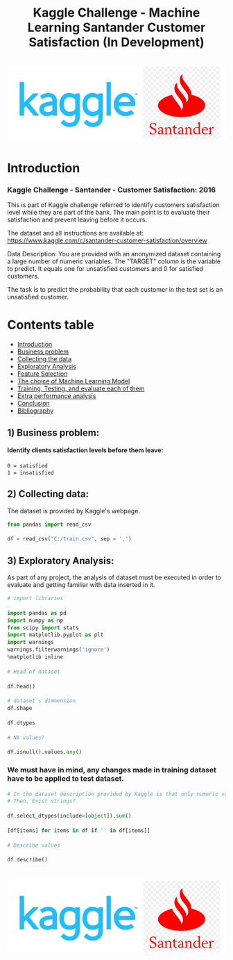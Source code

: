 <h1 align="center">Kaggle Challenge - Machine Learning Santander Customer Satisfaction (In Development)</h1>

<h1 align="center">
  <img src="https://github.com/leonvictorlima/MachineLearning_Santander_CustomerSatisfaction/blob/main/images/kagglesantander.png"  width="800"/>
</h1>

<a name="introduction"></a>
# Introduction

### Kaggle Challenge - Santander - Customer Satisfaction: 2016

This is part of Kaggle challenge referred to identify customers satisfaction level while they are part of the bank. The main point is to evaluate their satisfaction and prevent leaving before it occurs.

The dataset and all instructions are available at: https://www.kaggle.com/c/santander-customer-satisfaction/overview

Data Description:
You are provided with an anonymized dataset containing a large number of numeric variables. The "TARGET" column is the variable to predict. It equals one for unsatisfied customers and 0 for satisfied customers.

The task is to predict the probability that each customer in the test set is an unsatisfied customer.


Contents table
=================
<!--ts-->
   * [Introduction](#introduction)
   * [Business problem](#business-problem)
   * [Collecting the data](#collecting-data)
   * [Exploratory Analysis](#exploratory-analysis)
   * [Feature Selection](#feature-selection)
   * [The choice of Machine Learning Model](#machine-learning)
   * [Training, Testing, and evaluate each of them](#training-test)
   * [Extra performance analysis](#perfomance-analysis)
   * [Conclusion](#conclusion)
   * [Bibliography](#bibliography)
<!--te-->

<a name="business-problem"></a>
 ## 1) Business problem:

#### Identify clients satisfaction levels before them leave:
    0 = satisfied
    1 = insatisfied

<a name="collecting-data"></a>    
## 2) Collecting data:

  The dataset is provided by Kaggle's webpage.
  
```python
from pandas import read_csv

df = read_csv("C:/train.csv", sep = ',')
```
<a name="exploratory-analysis"></a> 
## 3) Exploratory Analysis:

As part of any project, the analysis of dataset must be executed in order to evaluate and getting familiar with data inserted in it.

```python
# import libraries

import pandas as pd
import numpy as np
from scipy import stats
import matplotlib.pyplot as plt
import warnings
warnings.filterwarnings('ignore')
%matplotlib inline

# Head of dataset

df.head()

# dataset's dimmension 
df.shape

df.dtypes

# NA values?

df.isnull().values.any()
```

### We must have in mind, any changes made in training dataset have to be applied to test dataset.

```python
# In the dataset description provided by Kaggle is that only numeric variables are available, we must have sure tough.
# Then, Exist strings?

df.select_dtypes(include=[object]).sum()

[df[items] for items in df if '' in df[items]]

# Describe values

df.describe()
```
<h1 align="center">
  <img src="https://github.com/leonvictorlima/MachineLearning_Santander_CustomerSatisfaction/blob/main/images/kagglesantander.png"  width="800"/>
</h1>
